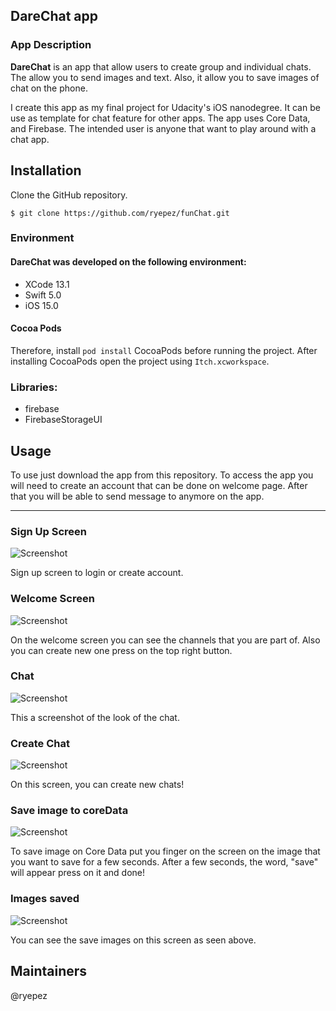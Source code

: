 ## DareChat app

### App Description
**DareChat** is an app that allow users to create group and individual chats. The allow you to send images and text. Also, it allow you to save images of chat on the phone.

I create this app as my final project for Udacity's iOS nanodegree. It can be use as template for chat feature for other apps. The app uses Core Data, and Firebase. The intended user is anyone that want to play around with a chat app. 

## Installation 

Clone the GitHub repository. 

`$ git clone https://github.com/ryepez/funChat.git`

### Environment

#### DareChat was developed on the following environment: 

* XCode 13.1
* Swift 5.0
* iOS 15.0

#### Cocoa Pods

Therefore, install `pod install` CocoaPods before running the project. After installing CocoaPods open the project using `Itch.xcworkspace`.

### Libraries: 
* firebase 
* FirebaseStorageUI

## Usage 
To use just download the app from this repository. To access the app you will need to create an account that can be done on welcome page. After that you will be able to send message to anymore on the app.
___
### Sign Up Screen   
![Screenshot](signUp.png)       

Sign up screen to login or create account.

### Welcome Screen      
![Screenshot](welcome1.png)

On the welcome screen you can see the channels that you are part of. Also you can create new one press on the top right button.               
### Chat
![Screenshot](chat1.png)

This a screenshot of the look of the chat.
### Create Chat 
![Screenshot](createChat1.png)

On this screen, you can create new chats!
### Save image to coreData 
![Screenshot](saveImage1.png)

To save image on Core Data put you finger on the screen on the image that you
want to save for a few seconds. After a few seconds, the word, "save" will appear
press on it and done! 
### Images saved 
![Screenshot](image1.png)

You can see the save images on this screen as seen above.

## Maintainers
@ryepez
